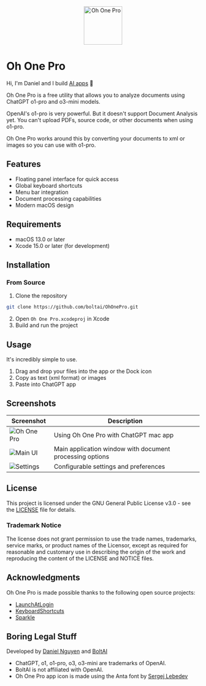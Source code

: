 <div style="text-align: center;">
    <img src="https://ohonepro.com/images/app-icon.png" alt="Oh One Pro" width="100" />
</div>

<h1>Oh One Pro</h1>

Hi, I'm Daniel and I build [AI apps](https://boltai.com?utm_source=ohonepro) 👋

Oh One Pro is a free utility that allows you to analyze documents using ChatGPT o1-pro and o3-mini models.

OpenAI's o1-pro is very powerful. But it doesn't support Document Analysis yet. You can't upload PDFs, source code, or other documents when using o1-pro.

Oh One Pro works around this by converting your documents to xml or images so you can use with o1-pro.

## Features

- Floating panel interface for quick access
- Global keyboard shortcuts
- Menu bar integration
- Document processing capabilities
- Modern macOS design

## Requirements

- macOS 13.0 or later
- Xcode 15.0 or later (for development)

## Installation

### From Source
1. Clone the repository
```bash
git clone https://github.com/boltai/OhOnePro.git
```
2. Open `Oh One Pro.xcodeproj` in Xcode
3. Build and run the project

## Usage

It's incredibly simple to use.

1. Drag and drop your files into the app or the Dock icon
2. Copy as text (xml format) or images
3. Paste into ChatGPT app

## Screenshots

| Screenshot | Description |
|------------|-------------|
| ![Oh One Pro](https://ohonepro.com/screenshots/main-screenshot.jpg) | Using Oh One Pro with ChatGPT mac app |
| ![Main UI](https://ohonepro.com/screenshots/main-ui.jpg) | Main application window with document processing options |
| ![Settings](https://ohonepro.com/screenshots/settings.jpg) | Configurable settings and preferences |

## License

This project is licensed under the GNU General Public License v3.0 - see the [LICENSE](LICENSE) file for details.

### Trademark Notice

The license does not grant permission to use the trade names, trademarks, service marks, or product names of the Licensor, except as required for reasonable and customary use in describing the origin of the work and reproducing the content of the LICENSE and NOTICE files.

## Acknowledgments

Oh One Pro is made possible thanks to the following open source projects:

- [LaunchAtLogin](https://github.com/sindresorhus/LaunchAtLogin-Modern)
- [KeyboardShortcuts](https://github.com/sindresorhus/KeyboardShortcuts)
- [Sparkle](https://sparkle-project.org/)

## Boring Legal Stuff

Developed by [Daniel Nguyen](https://x.com/intent/follow?screen_name=daniel_nguyenx) and [BoltAI](https://boltai.com)

* ChatGPT, o1, o1-pro, o3, o3-mini are trademarks of OpenAI.
* BoltAI is not affiliated with OpenAI.
* Oh One Pro app icon is made using the Anta font by [Sergej Lebedev](https://typedesigner.de)
